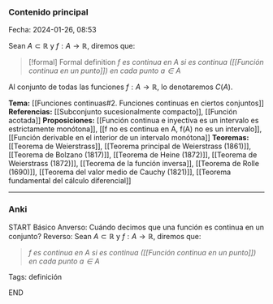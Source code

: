 ### Contenido principal

Fecha: 2024-01-26, 08:53

Sean $A \subset \mathbb R$ y $f: A \to \mathbb R$, diremos que:
> [!formal] Formal definition
> _$f$ es continua en $A$ si es continua ([[Función continua en un punto]]) en cada punto $a \in A$_

Al conjunto de todas las funciones $f : A \to \mathbb R$, lo denotaremos $C(A)$.

**Tema:** [[Funciones continuas#2. Funciones continuas en ciertos conjuntos]]
**Referencias:** [[Subconjunto sucesionalmente compacto]], [[Función acotada]]
**Proposiciones:** [[Función continua e inyectiva es un intervalo es estrictamente monótona]], [[f no es continua en A, f(A) no es un intervalo]], [[Función derivable en el interior de un intervalo monótona]]
**Teoremas:** [[Teorema de Weierstrass]], [[Teorema principal de Weierstrass (1861)]], [[Teorema de Bolzano (1817)]], [[Teorema de Heine (1872)]], [[Teorema de Weierstrass (1872)]], [[Teorema de la función inversa]], [[Teorema de Rolle (1690)]], [[Teorema del valor medio de Cauchy (1821)]], [[Teorema fundamental del cálculo diferencial]]

---
### Anki



START
Básico
Anverso: Cuándo decimos que una función es continua en un conjunto?
Reverso: Sean $A \subset \mathbb R$ y $f: A \to \mathbb R$, diremos que:
> _$f$ es continua en $A$ si es continua ([[Función continua en un punto]]) en cada punto $a \in A$_

Tags: definición
<!--ID: 1706259997782-->
END

